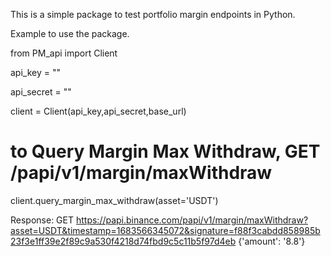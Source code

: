This is a simple package to test portfolio margin endpoints in Python. 

Example to use the package. 

from PM_api import Client

api_key = ""

api_secret = ""

client = Client(api_key,api_secret,base_url)

# to Query Margin Max Withdraw, GET /papi/v1/margin/maxWithdraw
client.query_margin_max_withdraw(asset='USDT')

Response: 
GET https://papi.binance.com/papi/v1/margin/maxWithdraw?asset=USDT&timestamp=1683566345072&signature=f88f3cabdd858985b23f3e1ff39e2f89c9a530f4218d74fbd9c5c11b5f97d4eb
{'amount': '8.8'}
